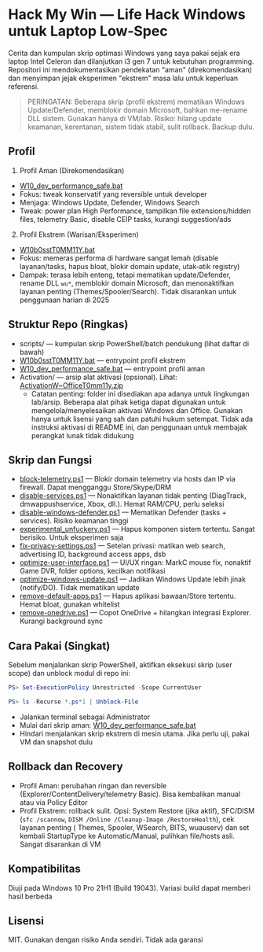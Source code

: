 # Hack My Win — Life Hack Windows untuk Laptop Low‑Spec

Cerita dan kumpulan skrip optimasi Windows yang saya pakai sejak era laptop Intel Celeron dan dilanjutkan i3 gen 7 untuk kebutuhan programming. Repositori ini mendokumentasikan pendekatan "aman" (direkomendasikan) dan menyimpan jejak eksperimen "ekstrem" masa lalu untuk keperluan referensi.

> PERINGATAN: Beberapa skrip (profil ekstrem) mematikan Windows Update/Defender, memblokir domain Microsoft, bahkan me-rename DLL sistem. Gunakan hanya di VM/lab. Risiko: hilang update keamanan, kerentanan, sistem tidak stabil, sulit rollback. Backup dulu.

## Profil

1. Profil Aman (Direkomendasikan)

- [W10_dev_performance_safe.bat](file:///c:/Hack~MyWin/scripts/W10_dev_performance_safe.bat)
- Fokus: tweak konservatif yang reversible untuk developer
- Menjaga: Windows Update, Defender, Windows Search
- Tweak: power plan High Performance, tampilkan file extensions/hidden files, telemetry Basic, disable CEIP tasks, kurangi suggestion/ads

2. Profil Ekstrem (Warisan/Eksperimen)

- [W10b0sstT0MM11Y.bat](file:///c:/Hack~MyWin/W10b0sstT0MM11Y.bat)
- Fokus: memeras performa di hardware sangat lemah (disable layanan/tasks, hapus bloat, blokir domain update, utak‑atik registry)
- Dampak: terasa lebih enteng, tetapi mematikan update/Defender, rename DLL `wu*`, memblokir domain Microsoft, dan menonaktifkan layanan penting (Themes/Spooler/Search). Tidak disarankan untuk penggunaan harian di 2025

## Struktur Repo (Ringkas)

- scripts/ — kumpulan skrip PowerShell/batch pendukung (lihat daftar di bawah)
- [W10b0sstT0MM11Y.bat](file:///c:/Hack~MyWin/W10b0sstT0MM11Y.bat) — entrypoint profil ekstrem
- [W10_dev_performance_safe.bat](file:///c:/Hack~MyWin/scripts/W10_dev_performance_safe.bat) — entrypoint profil aman
- Activation/ — arsip alat aktivasi (opsional). Lihat: [ActivationW~OfficeT0mm11y.zip](file:///c:/Hack~MyWin/Activation/ActivationW~OfficeT0mm11y.zip)
  - Catatan penting: folder ini disediakan apa adanya untuk lingkungan lab/arsip. Beberapa alat pihak ketiga dapat digunakan untuk mengelola/menyelesaikan aktivasi Windows dan Office. Gunakan hanya untuk lisensi yang sah dan patuhi hukum setempat. Tidak ada instruksi aktivasi di README ini, dan penggunaan untuk membajak perangkat lunak tidak didukung

## Skrip dan Fungsi

- [block-telemetry.ps1](file:///c:/Hack~MyWin/scripts/block-telemetry.ps1) — Blokir domain telemetry via hosts dan IP via firewall. Dapat mengganggu Store/Skype/DRM
- [disable-services.ps1](file:///c:/Hack~MyWin/scripts/disable-services.ps1) — Nonaktifkan layanan tidak penting (DiagTrack, dmwappushservice, Xbox, dll.). Hemat RAM/CPU, perlu seleksi
- [disable-windows-defender.ps1](file:///c:/Hack~MyWin/scripts/disable-windows-defender.ps1) — Mematikan Defender (tasks + services). Risiko keamanan tinggi
- [experimental_unfuckery.ps1](file:///c:/Hack~MyWin/scripts/experimental_unfuckery.ps1) — Hapus komponen sistem tertentu. Sangat berisiko. Untuk eksperimen saja
- [fix-privacy-settings.ps1](file:///c:/Hack~MyWin/scripts/fix-privacy-settings.ps1) — Setelan privasi: matikan web search, advertising ID, background access apps, dsb
- [optimize-user-interface.ps1](file:///c:/Hack~MyWin/scripts/optimize-user-interface.ps1) — UI/UX ringan: MarkC mouse fix, nonaktif Game DVR, folder options, kecilkan notifikasi
- [optimize-windows-update.ps1](file:///c:/Hack~MyWin/scripts/optimize-windows-update.ps1) — Jadikan Windows Update lebih jinak (notify/DO). Tidak mematikan update
- [remove-default-apps.ps1](file:///c:/Hack~MyWin/scripts/remove-default-apps.ps1) — Hapus aplikasi bawaan/Store tertentu. Hemat bloat, gunakan whitelist
- [remove-onedrive.ps1](file:///c:/Hack~MyWin/scripts/remove-onedrive.ps1) — Copot OneDrive + hilangkan integrasi Explorer. Kurangi background sync

## Cara Pakai (Singkat)

Sebelum menjalankan skrip PowerShell, aktifkan eksekusi skrip (user scope) dan unblock modul di repo ini:

```powershell
PS> Set-ExecutionPolicy Unrestricted -Scope CurrentUser
```

```powershell
PS> ls -Recurse *.ps*1 | Unblock-File
```

- Jalankan terminal sebagai Administrator
- Mulai dari skrip aman: [W10_dev_performance_safe.bat](file:///c:/Hack~MyWin/scripts/W10_dev_performance_safe.bat)
- Hindari menjalankan skrip ekstrem di mesin utama. Jika perlu uji, pakai VM dan snapshot dulu

## Rollback dan Recovery

- Profil Aman: perubahan ringan dan reversible (Explorer/ContentDelivery/telemetry Basic). Bisa kembalikan manual atau via Policy Editor
- Profil Ekstrem: rollback sulit. Opsi: System Restore (jika aktif), SFC/DISM (`sfc /scannow`, `DISM /Online /Cleanup-Image /RestoreHealth`), cek layanan penting ( Themes, Spooler, WSearch, BITS, wuauserv) dan set kembali StartupType ke Automatic/Manual, pulihkan file/hosts asli. Sangat disarankan di VM

## Kompatibilitas

Diuji pada Windows 10 Pro 21H1 (Build 19043). Variasi build dapat memberi hasil berbeda

## Lisensi

MIT. Gunakan dengan risiko Anda sendiri. Tidak ada garansi
